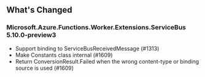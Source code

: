 ## What's Changed

<!-- Please add your release notes in the following format:
- My change description (#PR/#issue)
-->

### Microsoft.Azure.Functions.Worker.Extensions.ServiceBus 5.10.0-preview3

- Support binding to ServiceBusReceivedMessage (#1313)
- Make Constants class internal (#1609)
- Return ConversionResult.Failed when the wrong content-type or binding source is used (#1609)
